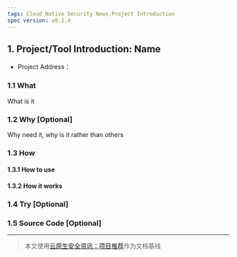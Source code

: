 ```yaml
---
tags: Cloud Native Security News,Project Introduction
spec version: v0.2.4
---
```


## 1. Project/Tool Introduction: Name

* Project Address：<link>

### 1.1 What

What is it

### 1.2 Why [Optional]

Why need it, why is it rather than others

### 1.3 How 

#### 1.3.1 How to use

#### 1.3.2 How it works

### 1.4 Try [Optional]

### 1.5 Source Code [Optional]

----

> 本文使用[云原生安全资讯：项目推荐](https://github.com/ssst0n3/security-research-specification/blob/main/cloud-native-security-news/project-introduction.md)作为文档基线
